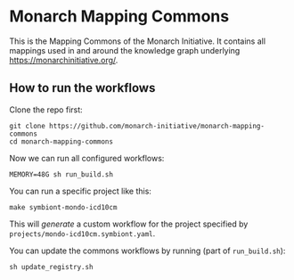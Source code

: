 # Monarch Mapping Commons

This is the Mapping Commons of the Monarch Initiative. It contains all mappings used in and around the knowledge graph underlying https://monarchinitiative.org/. 

## How to run the workflows

Clone the repo first:

```
git clone https://github.com/monarch-initiative/monarch-mapping-commons
cd monarch-mapping-commons
```

Now we can run all configured workflows:

```
MEMORY=48G sh run_build.sh
```

You can run a specific project like this:

```
make symbiont-mondo-icd10cm
```

This will _generate_ a custom workflow for the project specified by `projects/mondo-icd10cm.symbiont.yaml`.

You can update the commons workflows by running (part of `run_build.sh`):

```
sh update_registry.sh
```
